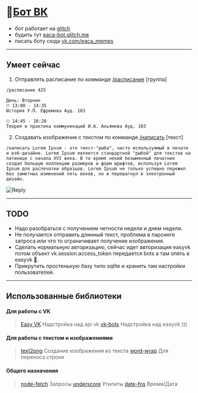 # 🤖[Бот ВК](https://glitch.com/~belvedersky-eaca-bot) 
* бот работает на [glitch](glitch.com/~belvedersky-eaca-bot)
* будить тут [eaca-bot.glitch.me](belvedersky-eaca-bot.glitch.me ) 
* писать боту сюда [vk.com/eaca_memes](https://vk.com/eaca_memes)
___
## Умеет сейчас
1. Отправлять расписание по комманде [/расписание](src/Commands/ScheduleCommand.js) [группа]
```
/расписание 425
```

```
День: Вторник
⏱ 13:00 - 14:35
История У.П. Ефремова Ауд. 103

⏱ 14:45 - 16:20
Теория и практика коммуникаций И.А. Ахьямова Ауд. 103
```
2. Cоздавать изображение с текстом по комманде [/написать](src/Commands/Text2Image.js) [текст]
```
/написать Lorem Ipsum - это текст-"рыба", часто используемый в печати и вэб-дизайне. Lorem Ipsum является стандартной "рыбой" для текстов на латинице с начала XVI века. В то время некий безымянный печатник создал большую коллекцию размеров и форм шрифтов, используя Lorem Ipsum для распечатки образцов. Lorem Ipsum не только успешно пережил без заметных изменений пять веков, но и перешагнул в электронный дизайн.
```

![Reply](https://pp.userapi.com/c854028/v854028700/38293/uRY2MWXDDlI.jpg)
___

## TODO
* Надо разобраться с получением четности недели и днем недели.
* Не получается отправить длинный текст, проблема в парсинге запроса или что то ограничивает получение изображения.
* Сделать нормальную авторизацию, сейчас идет авторизация easyvk потом объект vk.session.access_token передается bots а там опять в easyvk 😬.
* Прикрутить простенькую базу типо sqlite и хранить там настройки пользователей.
___
## Использованные библиотеки

#### Для работы с VK
> [Easy VK](https://ciricc.github.io) Надстройка над api vk
> [vk-bots](https://github.com/ciricc/vk-bots) Надстройка над easyvk )))

#### Для работы с текстом и изображениями
> [text2png](https://github.com/tkrkt/text2png) Создание изображения из текста
> [word-wrap](https://github.com/jonschlinkert/word-wrap) Для переноса строки

#### Общего назначения
> [node-fetch](https://github.com/bitinn/node-fetch) Запросы
> [underscore](http://underscorejs.ru) Утилиты
> [date-fns](https://github.com/date-fns/date-fns) Время/Дата

